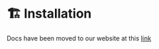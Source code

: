 # 🏗️ Installation

Docs have been moved to our website at this [link](https://tomatophp.com/en/open-source/filament-types)
